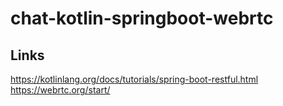 # chat-kotlin-springboot-webrtc

## Links
https://kotlinlang.org/docs/tutorials/spring-boot-restful.html
https://webrtc.org/start/

